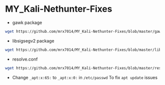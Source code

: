# MY_Kali-Nethunter-Fixes


- gawk package
```sh
wget https://github.com/mrx7014/MY_Kali-Nethunter-Fixes/blob/master/gawk_5.0.1%2Bdfsg-1ubuntu0.1_arm64.deb;sudo dpkg -i gawk_5.0.1+dfsg-1ubuntu0.1_arm64.deb;sudo apt update
```

- libsigsegv2 package
```sh
wget https://github.com/mrx7014/MY_Kali-Nethunter-Fixes/blob/master/libsigsegv2_2.14-1_arm64.deb;sudo dpkg -i libsigsegv2_2.14-1_arm64.deb;sudo apt update
```

- resolve.conf
```sh
wget https://github.com/mrx7014/MY_Kali-Nethunter-Fixes/blob/master/resolv.conf /etc;sudo apt update
```

- Change `_apt:x:65:` to `_apt:x:0:` in `/etc/passwd` To fix `apt update` issues
